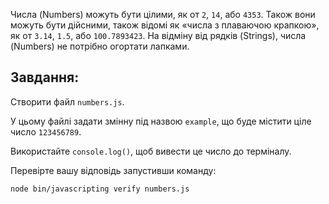 Числа (Numbers) можуть бути цілими, як от `2`, `14`, або `4353`. Також вони можуть бути дійсними, також відомі як «числа з плаваючою крапкою», як от `3.14`, `1.5`, або `100.7893423`.
На відміну від рядків (Strings), числа (Numbers) не потрібно огортати лапками.

## Завдання:

Створити файл `numbers.js`.

У цьому файлі задати змінну під назвою `example`, що буде містити ціле число `123456789`.

Використайте `console.log()`, щоб вивести це число до терміналу.

Перевірте вашу відповідь запустивши команду:

`node bin/javascripting verify numbers.js`
